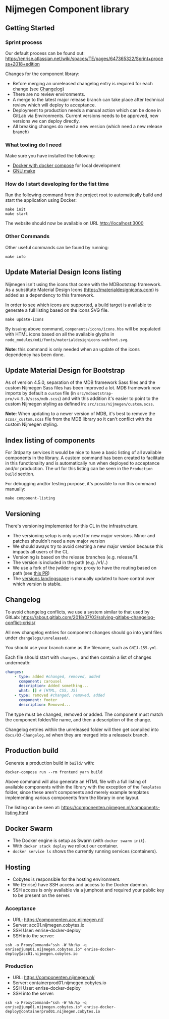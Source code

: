 # Nijmegen Component library

## Getting Started

### Sprint process

Our default process can be found out:
https://enrise.atlassian.net/wiki/spaces/TE/pages/647365322/Sprint+process+2018+edition

Changes for the component library:

-   Before merging an unreleased changelog entry is required for each change (see [Changelog](#changelog))
-   There are no review environments.
-   A merge to the latest major release branch can take place after technical review which will deploy to acceptance.
-   Deployment to production needs a manual action which can be done in GitLab via Environments. Current versions needs to be approved, new versions we can deploy directly.
-   All breaking changes do need a new version (which need a new release branch)

### What tooling do I need

Make sure you have installed the following:

-   [Docker with docker compose](https://docs.docker.com/install/) for local development
-   [GNU make](https://www.gnu.org/software/make/)

### How do I start developing for the fist time

Run the following command from the project root to automatically build and start the application using Docker:

```shell
make init
make start
```

The website should now be available on URL <http://localhost:3000>

### Other Commands

Other useful commands can be found by running:

```shell
make info
```

## Update Material Design Icons listing

Nijmegen isn't using the icons that come with the MDBootstrap framework.
As a substitute Material Design Icons (https://materialdesignicons.com) is added as a dependency to this framework.

In order to see which icons are supported, a build target is available to generate a full listing based on the icons SVG file.

```shell
make update-icons
```

By issuing above command, `components/icons/icons.hbs` will be populated with HTML icons based on all the available glyphs in `node_modules/mdi/fonts/materialdesignicons-webfont.svg`.

**Note**: this command is only needed when an update of the icons dependency has been done.

## Update Material Design for Bootstrap

As of version 4.5.0, separation of the MDB framework Sass files and the custom Nijmegen Sass files has been improved a lot.
MDB framework now imports by default a `custom` file (in `src/mdbootstrap-pro/v4.5.0/scss/mdb.scss`) and with this addition it's easier to point to the custom Nijmegen styling as defined in: `src/scss/nijmegen/custom.scss`.

**Note**: When updating to a newer version of MDB, it's best to remove the `scss/_custom.scss` file from the MDB library so it can't conflict with the custom Nijmegen styling.

## Index listing of components

For 3rdparty services it would be nice to have a basic listing of all available components in the library. A custom command has been created to facilitate in this functionality and is automatically run when deployed to acceptance and/or production. The url for this listing can be seen in the `Production build` section.

For debugging and/or testing purpose, it's possible to run this command manually:

```shell
make component-listing
```

## Versioning

There's versioning implemented for this CL in the infrastructure.

-   The versioning setup is only used for new major versions. Minor and patches shouldn't need a new major version
-   We should aways try to avoid creating a new major version because this impacts all users of the CL.
-   Versioning is based on the release branches (e.g. release/1).
-   The version is included in the path (e.g. /v1/..)
-   We use a fork of the jwilder nginx proxy to have the routing based on path (see [this PR](https://github.com/jwilder/nginx-proxy/pull/1083))
-   The [versions landingspage](public/versions.html) is manually updated to have control over which version is stable.

## Changelog

To avoid changelog conflicts, we use a system similar to that used by GitLab:
https://about.gitlab.com/2018/07/03/solving-gitlabs-changelog-conflict-crisis/

All new changelog entries for component changes should go into yaml files under `changelogs/unreleased/`.

You should use your branch name as the filename, such as `GNIJ-155.yml`.

Each file should start with `changes:`, and then contain a list of changes underneath:

```yaml
changes:
    - type: added #changed, removed, added
      component: carousel
      description: Added something...
      what: [] # [HTML, CSS, JS]
    - type: removed #changed, removed, added
      component: footer
      description: Removed...
```

The type must be changed, removed or added. The component must match the component folder/file name, and then a description of the change.

Changelog entries within the unreleased folder will then get compiled into `docs/03-Changelog.md` when they are merged into a release/x branch.

## Production build

Generate a production build in `build/` with:

    docker-compose run --rm frontend yarn build

Above command will also generate an HTML file with a full listing of available components within the library with the exception of the `Templates` folder, since these aren't components and merely example templates implementing various components from the library in one layout.

The listing can be seen at: https://componenten.nijmegen.nl/components-listing.html

## Docker Swarm

-   The Docker engine is setup as Swarm (with `docker swarm init`).
-   With `docker stack deploy` we rollout our container.
-   `docker service ls` shows the currently running services (containers).

## Hosting

-   Cobytes is responsible for the hosting environment.
-   We (Enrise) have SSH access and access to the Docker daemon.
-   SSH access is only available via a jumphost and required your public key to be present on the server.

### Acceptance

-   URL: <https://componenten.acc.nijmegen.nl/>
-   Server: acc01.nijmegen.cobytes.io
-   SSH User: enrise-docker-deploy
-   SSH into the server:

```shell
ssh -o ProxyCommand="ssh -W %h:%p -q enrise@jump01.nijmegen.cobytes.io" enrise-docker-deploy@acc01.nijmegen.cobytes.io
```

### Production

-   URL: <https://componenten.nijmegen.nl/>
-   Server: containerprod01.nijmegen.cobytes.io
-   SSH User: enrise-docker-deploy
-   SSH into the server:

```shell
ssh -o ProxyCommand="ssh -W %h:%p -q enrise@jump01.nijmegen.cobytes.io" enrise-docker-deploy@containerprod01.nijmegen.cobytes.io
```
